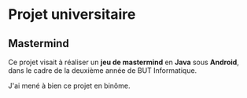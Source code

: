 # Projet universitaire

## Mastermind

Ce projet visait à réaliser un **jeu de mastermind** en **Java** sous **Android**, dans le cadre de la deuxième année de BUT Informatique.

J'ai mené à bien ce projet en binôme.
 
